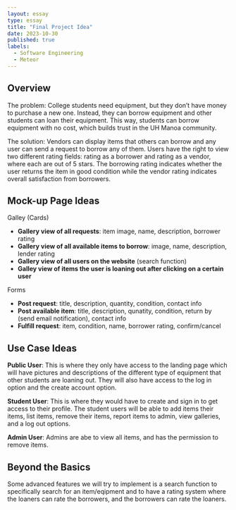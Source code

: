 ```yaml
---
layout: essay
type: essay
title: "Final Project Idea"
date: 2023-10-30
published: true
labels:
  - Software Engineering
  - Meteor
---
```


## Overview
The problem: College students need equipment, but they don’t have money to purchase a new one. Instead, they can borrow equipment and other students can loan their equipment. This way, students can borrow equipment with no cost, which builds trust in the UH Manoa community.

The solution: Vendors can display items that others can borrow and any user can send a request to borrow any of them. Users have the right to view two different rating fields: rating as a borrower and rating as a vendor, where each are out of 5 stars. The borrowing rating indicates whether the user returns the item in good condition while the vendor rating indicates overall satisfaction from borrowers. 

## Mock-up Page Ideas
Galley (Cards)
- **Gallery view of all requests**: item image, name, description, borrower rating
- **Gallery view of all available items to borrow**: image, name, description, lender rating
- **Gallery view of all users on the website** (search function)
- **Galley view of items the user is loaning out after clicking on a certain user**

Forms
- **Post request**: title, description, quantity, condition, contact info
- **Post available item**: title, description, qunatity, condition, return by (send email notification), contact info
- **Fulfill request**: item, condition, name, borrower rating, confirm/cancel

## Use Case Ideas
**Public User**: This is where they only have access to the landing page which will have pictures and descriptions of the different type of equipment that other students are loaning out. They will also have access to the log in option and the create account option.

**Student User**: This is where they would have to create and sign in to get access to their profile. The student users will be able to add items their items, list items, remove their items, report items to admin, view galleries, and a log out options. 

**Admin User**: Admins are abe to view all items, and has the permission to remove items.

## Beyond the Basics
Some advanced features we will try to implement is a search function to specifically search for an item/eqipment and to have a rating system where the loaners can rate the borrowers, and the borrowers can rate the loaners.
